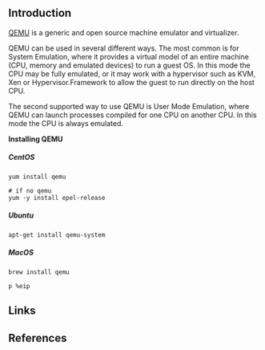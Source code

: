 ## Introduction

[QEMU](https://www.qemu.org/) is a generic and open source machine emulator and virtualizer.

QEMU can be used in several different ways.
The most common is for System Emulation, where it provides a virtual model of an entire machine (CPU, memory and emulated devices) to run a guest OS.
In this mode the CPU may be fully emulated, or it may work with a hypervisor such as KVM, Xen or Hypervisor.Framework to allow the guest to run directly on the host CPU.

The second supported way to use QEMU is User Mode Emulation, where QEMU can launch processes compiled for one CPU on another CPU.
In this mode the CPU is always emulated.

**Installing QEMU**

<!-- tabs:start -->

##### **CentOS**

```shell
yum install qemu

# if no qemu
yum -y install epel-release
```

##### **Ubuntu**

```shell
apt-get install qemu-system
```

##### **MacOS**

```shell
brew install qemu
```

<!-- tabs:end -->




```shell
p %eip
```





## Links

## References
